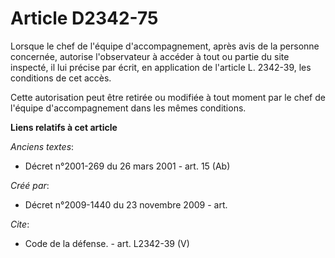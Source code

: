 # Article D2342-75

Lorsque le chef de l'équipe d'accompagnement, après avis de la personne concernée, autorise l'observateur à accéder à tout ou
partie du site inspecté, il lui précise par écrit, en application de l'article L. 2342-39, les conditions de cet accès. 

Cette autorisation peut être retirée ou modifiée à tout moment par le chef de l'équipe d'accompagnement dans les mêmes
conditions.

**Liens relatifs à cet article**

_Anciens textes_:

  - Décret n°2001-269 du 26 mars 2001 - art. 15 (Ab)

_Créé par_:

  - Décret n°2009-1440 du 23 novembre 2009 - art.

_Cite_:

  - Code de la défense. - art. L2342-39 (V)
